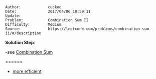 
    Author:            cuckoo
    Date:              2017/04/06 10:59:11
    Update:            
    Problem:           Combination Sum II
    Difficulty:        Medium
    Source:            https://leetcode.com/problems/combination-sum-ii/#/description

__Solution Step__:

 -see [Combination Sum](https://leetcode.com/problems/combination-sum/#/description)

======
 - [more efficient](https://discuss.leetcode.com/topic/8916/c-backtracking-solution-with-detailed-explanation)
